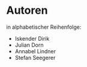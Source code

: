 # Autoren

in alphabetischer Reihenfolge:

* Iskender Dirik
* Julian Dorn
* Annabel Lindner
* Stefan Seegerer